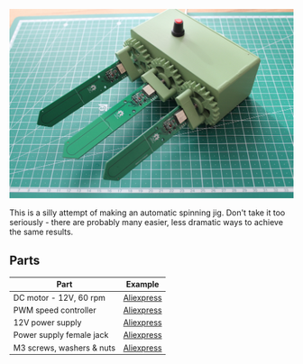 ![Photo of the rotisserie with three b-parasites attached](./rotisserie.jpg)

This is a silly attempt of making an automatic spinning jig. Don't take it too seriously - there are probably many easier, less dramatic ways to achieve the same results.

## Parts
| Part                      | Example                                                             |
|---------------------------|---------------------------------------------------------------------|
| DC motor - 12V, 60 rpm    | [Aliexpress](https://www.aliexpress.com/item/32987942205.html)      |
| PWM speed controller      | [Aliexpress](https://www.aliexpress.com/item/33005893596.html)      |
| 12V power supply          | [Aliexpress](https://www.aliexpress.com/item/32798499158.html)      |
| Power supply female jack  | [Aliexpress](https://www.aliexpress.com/item/1005004763316462.html) |
| M3 screws, washers & nuts | [Aliexpress](https://www.aliexpress.com/item/1005001975621423.html) |